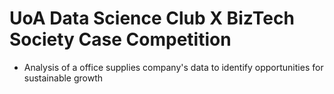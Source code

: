 # UoA Data Science Club X BizTech Society Case Competition
- Analysis of a office supplies company's data to identify opportunities for sustainable growth 

